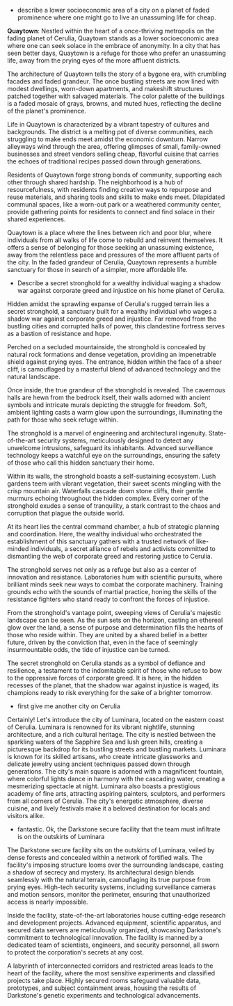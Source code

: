 * describe a lower socioeconomic area of a city on a planet of faded prominence where one might go to live an unassuming life for cheap.

**Quaytown**: Nestled within the heart of a once-thriving metropolis on the fading planet of Cerulia, Quaytown stands as a lower socioeconomic area where one can seek solace in the embrace of anonymity. In a city that has seen better days, Quaytown is a refuge for those who prefer an unassuming life, away from the prying eyes of the more affluent districts.

The architecture of Quaytown tells the story of a bygone era, with crumbling facades and faded grandeur. The once bustling streets are now lined with modest dwellings, worn-down apartments, and makeshift structures patched together with salvaged materials. The color palette of the buildings is a faded mosaic of grays, browns, and muted hues, reflecting the decline of the planet's prominence.

Life in Quaytown is characterized by a vibrant tapestry of cultures and backgrounds. The district is a melting pot of diverse communities, each struggling to make ends meet amidst the economic downturn. Narrow alleyways wind through the area, offering glimpses of small, family-owned businesses and street vendors selling cheap, flavorful cuisine that carries the echoes of traditional recipes passed down through generations.

Residents of Quaytown forge strong bonds of community, supporting each other through shared hardship. The neighborhood is a hub of resourcefulness, with residents finding creative ways to repurpose and reuse materials, and sharing tools and skills to make ends meet. Dilapidated communal spaces, like a worn-out park or a weathered community center, provide gathering points for residents to connect and find solace in their shared experiences.

Quaytown is a place where the lines between rich and poor blur, where individuals from all walks of life come to rebuild and reinvent themselves. It offers a sense of belonging for those seeking an unassuming existence, away from the relentless pace and pressures of the more affluent parts of the city. In the faded grandeur of Cerulia, Quaytown represents a humble sanctuary for those in search of a simpler, more affordable life.

* Describe a secret stronghold for a wealthy individual waging a shadow war against corporate greed and injustice on his home planet of Cerulia.

Hidden amidst the sprawling expanse of Cerulia's rugged terrain lies a secret stronghold, a sanctuary built for a wealthy individual who wages a shadow war against corporate greed and injustice. Far removed from the bustling cities and corrupted halls of power, this clandestine fortress serves as a bastion of resistance and hope.

Perched on a secluded mountainside, the stronghold is concealed by natural rock formations and dense vegetation, providing an impenetrable shield against prying eyes. The entrance, hidden within the face of a sheer cliff, is camouflaged by a masterful blend of advanced technology and the natural landscape.

Once inside, the true grandeur of the stronghold is revealed. The cavernous halls are hewn from the bedrock itself, their walls adorned with ancient symbols and intricate murals depicting the struggle for freedom. Soft, ambient lighting casts a warm glow upon the surroundings, illuminating the path for those who seek refuge within.

The stronghold is a marvel of engineering and architectural ingenuity. State-of-the-art security systems, meticulously designed to detect any unwelcome intrusions, safeguard its inhabitants. Advanced surveillance technology keeps a watchful eye on the surroundings, ensuring the safety of those who call this hidden sanctuary their home.

Within its walls, the stronghold boasts a self-sustaining ecosystem. Lush gardens teem with vibrant vegetation, their sweet scents mingling with the crisp mountain air. Waterfalls cascade down stone cliffs, their gentle murmurs echoing throughout the hidden complex. Every corner of the stronghold exudes a sense of tranquility, a stark contrast to the chaos and corruption that plague the outside world.

At its heart lies the central command chamber, a hub of strategic planning and coordination. Here, the wealthy individual who orchestrated the establishment of this sanctuary gathers with a trusted network of like-minded individuals, a secret alliance of rebels and activists committed to dismantling the web of corporate greed and restoring justice to Cerulia.

The stronghold serves not only as a refuge but also as a center of innovation and resistance. Laboratories hum with scientific pursuits, where brilliant minds seek new ways to combat the corporate machinery. Training grounds echo with the sounds of martial practice, honing the skills of the resistance fighters who stand ready to confront the forces of injustice.

From the stronghold's vantage point, sweeping views of Cerulia's majestic landscape can be seen. As the sun sets on the horizon, casting an ethereal glow over the land, a sense of purpose and determination fills the hearts of those who reside within. They are united by a shared belief in a better future, driven by the conviction that, even in the face of seemingly insurmountable odds, the tide of injustice can be turned.

The secret stronghold on Cerulia stands as a symbol of defiance and resilience, a testament to the indomitable spirit of those who refuse to bow to the oppressive forces of corporate greed. It is here, in the hidden recesses of the planet, that the shadow war against injustice is waged, its champions ready to risk everything for the sake of a brighter tomorrow.

* first give me another city on Cerulia

Certainly! Let's introduce the city of Luminara, located on the eastern coast of Cerulia. Luminara is renowned for its vibrant nightlife, stunning architecture, and a rich cultural heritage. The city is nestled between the sparkling waters of the Sapphire Sea and lush green hills, creating a picturesque backdrop for its bustling streets and bustling markets. Luminara is known for its skilled artisans, who create intricate glassworks and delicate jewelry using ancient techniques passed down through generations. The city's main square is adorned with a magnificent fountain, where colorful lights dance in harmony with the cascading water, creating a mesmerizing spectacle at night. Luminara also boasts a prestigious academy of fine arts, attracting aspiring painters, sculptors, and performers from all corners of Cerulia. The city's energetic atmosphere, diverse cuisine, and lively festivals make it a beloved destination for locals and visitors alike.

* fantastic.  Ok, the Darkstone secure facility that the team must infiltrate is on the outskirts of Luminara

The Darkstone secure facility sits on the outskirts of Luminara, veiled by dense forests and concealed within a network of fortified walls. The facility's imposing structure looms over the surrounding landscape, casting a shadow of secrecy and mystery. Its architectural design blends seamlessly with the natural terrain, camouflaging its true purpose from prying eyes. High-tech security systems, including surveillance cameras and motion sensors, monitor the perimeter, ensuring that unauthorized access is nearly impossible.

Inside the facility, state-of-the-art laboratories house cutting-edge research and development projects. Advanced equipment, scientific apparatus, and secured data servers are meticulously organized, showcasing Darkstone's commitment to technological innovation. The facility is manned by a dedicated team of scientists, engineers, and security personnel, all sworn to protect the corporation's secrets at any cost.

A labyrinth of interconnected corridors and restricted areas leads to the heart of the facility, where the most sensitive experiments and classified projects take place. Highly secured rooms safeguard valuable data, prototypes, and subject containment areas, housing the results of Darkstone's genetic experiments and technological advancements.
